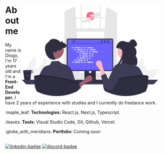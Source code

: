 <div>
  <img align="right" width="450" src="images/computer3.svg" alt="avatar">
  <h1>About me</h1>
  <p align="left">
     My name is Diogo, I'm 17 years old and I'm a 
     <strong>Front-End Developer</strong>, I have 2 years of experience 
    with studies and I currently do freelance work.
  </p>
  <p align="left">
    :maple_leaf:
    <strong>Technologies:</strong> React.js, Next.js, Typescript.
  </p>
  <p align="left">
    :leaves:
    <strong>Tools:</strong> Visual Studio Code, Git, Github, Vercel.
  </p>
  <p align="left">
    :globe_with_meridians:
    <strong>Portfolio:</strong> Coming soon
  </p>
</div>
<br />
<a href="https://www.linkedin.com/in/fhillslinger/" target="_blank"><img src="https://img.shields.io/badge/LinkedIn-0077B5?style=for-the-badge&logo=linkedin&logoColor=white" alt="linkedin-badge"/></a>
<a href="https://discord.com/users/882178309205671956" target="_blank"><img src="https://camo.githubusercontent.com/3f990cfefb64f13d28397fe586c3aa38a81fde585de479205d63c79363ebe07a/68747470733a2f2f696d672e736869656c64732e696f2f62616467652f446973636f72642d3732383944413f7374796c653d666f722d7468652d6261646765266c6f676f3d646973636f7264266c6f676f436f6c6f723d7768697465" alt="discord-badge"/></a>
